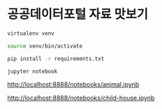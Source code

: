 # 공공데이터포털 자료 맛보기

```bash
virtualenv venv

source venv/bin/activate

pip install -r requirements.txt

jupyter notebook
```

<http://localhost:8888/notebooks/animal.ipynb>

<http://localhost:8888/notebooks/child-house.ipynb>

